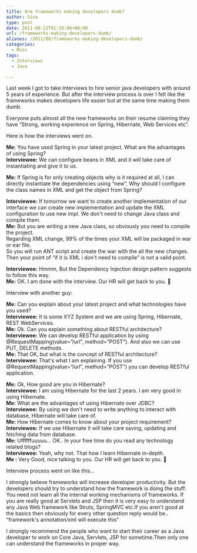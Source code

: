 ```yaml
---
title: Are frameworks making developers dumb?
author: Siva
type: post
date: 2011-08-22T01:16:00+00:00
url: /frameworks-making-developers-dumb/
aliases: /2011/08/frameworks-making-developers-dumb/
categories:
  - Misc
tags:
  - Interviews
  - Java

---
```

Last week I got to take interviews to hire senior java developers with around 5 years of experience. But after the interview process is over I felt like the frameworks makes developers life easier but at the same time making them dumb.

Everyone puts almost all the new frameworks on their resume claiming they have &#8220;Strong, working experience on Spring, Hibernate, Web Services etc&#8221;.

Here is how the interviews went on.

**Me:** You have used Spring in your latest project. What are the advantages of using Spring?  
**Interviewee:** We can configure beans in XML and it will take care of instantiating and give it to us.

**Me:** If Spring is for only creating objects why is it required at all, I can directly instantiate the dependencies using &#8220;new&#8221;. Why should I configure the class names in XML and get the object from Spring?

**Interviewee:** If tomorrow we want to create another implementation of our interface we can create new implementation and update the XML configuration to use new impl. We don't need to change Java class and compile them.  
**Me:** But you are writing a new Java class, so obviously you need to compile the project.  
Regarding XML change, 99% of the times your XML will be packaged in war or ear file.   
So you will run ANT script and create the war with the all the new changes.  
Then your point of &#8220;if it is XML i don't need to compile&#8221; is not a valid point.

**Interviewee:** Hmmm, But the Dependency Injection design pattern suggests to follow this way.  
**Me:** OK. I am done with the interview. Our HR will get back to you. 🙂

Interview with another guy:

**Me:** Can you explain about your latest project and what technologies have you used?  
**Interviewee:** It is some XYZ System and we are using Spring, Hibernate, REST WebServices.  
**Me:** Ok. Can you explain something about RESTful architecture?  
**Interviewee:** We can develop RESTful application by using @RequestMapping(value=&#8221;/url&#8221;, method=&#8221;POST&#8221;). And also we can use PUT, DELETE methods.  
**Me:** That OK, but what is the concept of RESTful architecture?  
**Interviewee:** That's what I am explaining. If you use @RequestMapping(value=&#8221;/url&#8221;, method=&#8221;POST&#8221;) you can develop RESTful application.

**Me:** Ok, How good are you in Hibernate?  
**Interviewee:** I am using Hibernate for the last 2 years. I am very good in using Hibernate.  
**Me:** What are the advantages of using Hibernate over JDBC?  
**Interviewee:** By using we don't need to write anything to interact with database, Hibernate will take care of.  
**Me:** How Hibernate comes to know about your project requirement?  
**Interviewee:** If we use Hibernate it will take care saving, updating and fetching data from database.  
**Me:** Uffffffuuuuu&#8230; OK.. In your free time do you read any technology related blogs?  
**Interviewee:** Yeah, why not. That how I learn Hibernate in-depth.  
**Me :** Very Good, nice talking to you. Our HR will get back to you. 🙂

Interview process went on like this&#8230;

I strongly believe frameworks will increase developer productivity. But the developers should try to understand how the framework is doing the stuff. You need not learn all the internal working mechanisms of frameworks. If you are really good at Servlets and JSP then it is very easy to understand any Java Web framework like Struts, SpringMVC etc.If you aren't good at the basics then obviously for every other question reply would be.. &#8220;framework's annotation/xml will execute this&#8221; 

I strongly recommend the people who want to start their career as a Java developer to work on Core Java, Servlets, JSP for sometime.Then only one can understand the frameworks in proper way.
